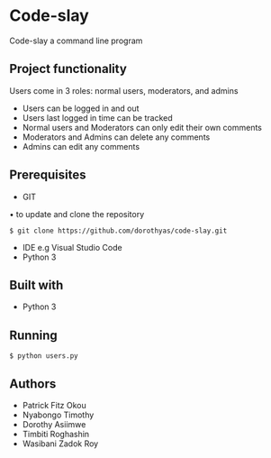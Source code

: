 # Code-slay
Code-slay a command line program

## Project functionality
Users come in 3 roles: normal users, moderators, and admins

* Users can be logged in and out
* Users last logged in time can be tracked
* Normal users and Moderators can only edit their own comments
* Moderators and Admins can delete any comments
* Admins can edit any comments

## Prerequisites
- GIT

• to update and clone the repository
``` 
$ git clone https://github.com/dorothyas/code-slay.git
```
- IDE e.g Visual Studio Code
- Python 3

## Built with
- Python 3

## Running
``` 
$ python users.py
```
## Authors
* Patrick Fitz Okou
* Nyabongo Timothy
* Dorothy Asiimwe
* Timbiti Roghashin
* Wasibani Zadok Roy

